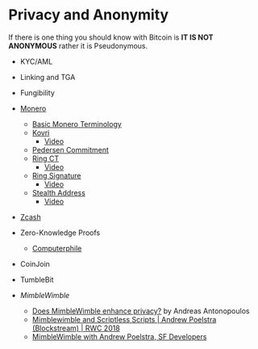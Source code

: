# Privacy and Anonymity
If there is one thing you should know with Bitcoin is **IT IS NOT ANONYMOUS** rather it is Pseudonymous.
* KYC/AML
* Linking and TGA
* Fungibility
* [Monero](https://getmonero.org/resources/about/)
    * [Basic Monero Terminology](https://getmonero.org/resources/moneropedia/)
    * [Kovri](https://getmonero.org/resources/moneropedia/kovri.html)
      * [Video](https://www.youtube.com/watch?v=cxgbLI6IZGs)
    * [Pedersen Commitment](https://getmonero.org/resources/moneropedia/pedersen-commitment.html)
    * [Ring CT](https://getmonero.org/resources/moneropedia/ringCT.html)
      * [Video](https://www.youtube.com/watch?v=M3AHp9KgTkQ&t=2s)
    * [Ring Signature](https://getmonero.org/resources/moneropedia/ringsignatures.html)
      * [Video](https://www.youtube.com/watch?v=zHN_B_H_fCs)
    * [Stealth Address](https://getmonero.org/resources/moneropedia/stealthaddress.html)
      * [Video](https://www.youtube.com/watch?v=bWst278J8NA)

* [Zcash](https://z.cash/)
 * Zero-Knowledge Proofs
   * [Computerphile](https://www.youtube.com/watch?v=HUs1bH85X9I)
* CoinJoin
* TumbleBit
* _MimbleWimble_
   * [Does MimbleWimble enhance privacy?](https://www.youtube.com/watch?v=paOAgR3LuGI) by Andreas Antonopoulos
   * [Mimblewimble and Scriptless Scripts | Andrew Poelstra (Blockstream) | RWC 2018](https://www.youtube.com/watch?v=ovCBT1gyk9c&t=672s)
   * [MimbleWimble with Andrew Poelstra, SF Developers](https://www.youtube.com/watch?v=aHTRlbCaUyM&t=1847s)
